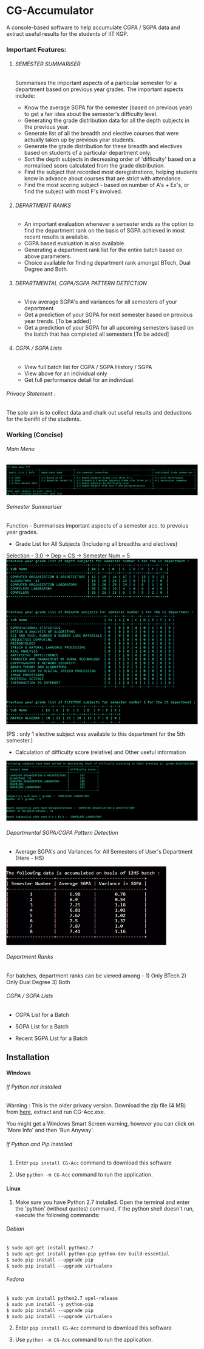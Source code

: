 # CG-Accumulator
A console-based software to help accumulate CGPA / SGPA data and extract useful results for the students of IIT KGP.


### Important Features:
1. ###### SEMESTER SUMMARISER

    Summarises the important aspects of a particular semester for a department 
    based on previous year grades. The important aspects include:
    - Know the average SGPA for the semester (based on previous year) to get a fair idea about the semester's difficulty level.
    - Generating the grade distribution data for all the depth subjects in the previous year.
    - Generate list of all the breadth and elective courses that were actually taken up by previous year students.
    - Generate the grade distribution for these breadth and electives based on students of a particular department only.
    - Sort the depth subjects in decreasing order of 'difficulty' based on a normalised score calculated from the grade distribution.
    - Find the subject that recorded most deregistrations, helping students know in advance about courses that are strict with attendance.
    - Find the most scoring subject - based on number of A's + Ex's, or find the subject with most F's involved. 
 
2. ###### DEPARTMENT RANKS
    - An important evaluation whenever a semester ends as the option to find the department rank 
      on the basis of SGPA achieved in most recent results is available.
    - CGPA based evaluation is also available.
    - Generating a department rank list for the entire batch based on above parameters.
    - Choice available for finding department rank amongst BTech, Dual Degree and Both.
 
3. ###### DEPARTMENTAL CGPA/SGPA PATTERN DETECTION
    - View average SGPA's and variances for all semesters of your department
    - Get a prediction of your SGPA for next semester based on previous year trends. [To be added]
    - Get a prediction of your SGPA for all upcoming semesters based on the batch that has completed all semesters [To be added]

4. ###### CGPA / SGPA Lists
    - View full batch list for CGPA / SGPA History / SGPA
    - View above for an individual only
    - Get full performance detail for an individual.

###### Privacy Statement :
The sole aim is to collect data and chalk out useful results and deductions for the benifit of the students. 


### Working (Concise)
###### Main Menu
![ScreenShot](Ubuntu_Screenshots/u9.png)


###### Semester Summariser
Function - Summarises important aspects of a semester acc. to prevoius year grades.

* Grade List for All Subjects (Includeing all breadths and electives)
    
Selection - 3.0 -> Dep = CS -> Semester Num = 5
![ScreenShot](Ubuntu_Screenshots/u6.png)

(PS : only 1 elective subject was available to this department for the 5th semester.)

* Calculation of difficulty score (relative) and Other useful information

![ScreenShot](Ubuntu_Screenshots/u7.png)


###### Departmental SGPA/CGPA Pattern Detection

* Average SGPA's and Variances for All Semesters of User's Department (Here - HS)

![ScreenShot](Screenshots/13_all_sem_avg.PNG)


###### Department Ranks

For batches, department ranks can be viewed among - 1) Only BTech 2) Only Dual Degree 3) Both


###### CGPA / SGPA Lists

* CGPA List for a Batch

* SGPA List for a Batch

* Recent SGPA List for a Batch



## Installation

#### Windows

###### If Python not Installed 
Warning : This is the older privacy version.
Download the zip file (4 MB) from [here](https://goo.gl/dG48U5), extract and run CG-Acc.exe.

You might get a Windows Smart Screen warning, however you can click on 'More Info' and then 'Run Anyway'.

###### If Python and Pip Installed 
    
1. Enter `pip install CG-Acc` command to download this software

2. Use `python -m CG-Acc` command to run the application.



#### Linux
1. Make sure you have Python 2.7 installed. Open the terminal and enter the 'python' (without quotes) command, if the python shell doesn't run, execute the following commands:

###### Debian
```shell
$ sudo apt-get install python2.7
$ sudo apt-get install python-pip python-dev build-essential 
$ sudo pip install --upgrade pip 
$ sudo pip install --upgrade virtualenv 
```

###### Fedora
```shell
$ sudo yum install python2.7 epel-release
$ sudo yum install -y python-pip
$ sudo pip install --upgrade pip 
$ sudo pip install --upgrade virtualenv 
```

2. Enter `pip install CG-Acc` command to download this software

3. Use `python -m CG-Acc` command to run the application.
